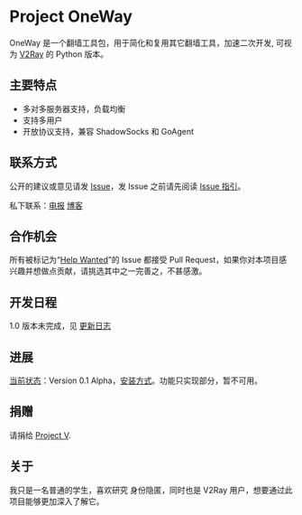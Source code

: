 # Project OneWay

OneWay 是一个翻墙工具包，用于简化和复用其它翻墙工具，加速二次开发, 可视为 [V2Ray](https://github.com/v2ray/v2ray-core) 的 Python 版本。

## 主要特点
* 多对多服务器支持，负载均衡
* 支持多用户
* 开放协议支持，兼容 ShadowSocks 和 GoAgent

## 联系方式
公开的建议或意见请发 [Issue](https://github.com/cnsimo/OneWay-Core/issues)，发 Issue 之前请先阅读 [Issue 指引](https://github.com/cnsimo/OneWay-Core/blob/master/desc/issue.md)。

私下联系：[电报](https://t.me/techliu)   [博客](https://scriptboy.cn)

## 合作机会
所有被标记为“[Help Wanted](https://github.com/cnsimo/OneWay-Core/labels/help%20wanted)”的 Issue 都接受 Pull Request，如果你对本项目感兴趣并想做点贡献，请挑选其中之一完善之，不甚感激。

## 开发日程

1.0 版本未完成，见 [更新日志](https://github.com/cnsimo/OneWay-Core/blob/master/更新日志)

## 进展
[当前状态](https://github.com/cnsimo/OneWay-Core/blob/master/desc/status.md)：Version 0.1 Alpha，[安装方式](https://github.com/cnsimo/OneWay-Core/blob/master/desc/install.md)。功能只实现部分，暂不可用。

## 捐赠
请捐给 [Project V](https://www.v2ray.com/).

## 关于
我只是一名普通的学生，喜欢研究 身份隐匿，同时也是 V2Ray 用户，想要通过此项目能够更加深入了解它。
